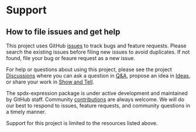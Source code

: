 # Support 

## How to file issues and get help

This project uses GitHub [issues](https://github.com/github/spdx-expression/issues) to track bugs and feature requests. Please search the existing issues before filing new issues to avoid duplicates. If not found, file your bug or feaure request as a new issue.

For help or questions about using this project, please see the project [Discussions](https://github.com/github/spdx-expression/discussions) where you can ask a question in [Q&A](https://github.com/github/spdx-expression/discussions/categories/q-a), propose an idea in [Ideas](https://github.com/github/spdx-expression/discussions/categories/ideas), or share your work in [Show and Tell](https://github.com/github/spdx-expression/discussions/categories/show-and-tell).

The spdx-expression package is under active development and maintained by GitHub staff.  Community [contributions](./CONTRIBUTING.md) are always welcome. We will do our best to respond to issues, feature requests, and community questions in a timely manner.

Support for this project is limited to the resources listed above.
